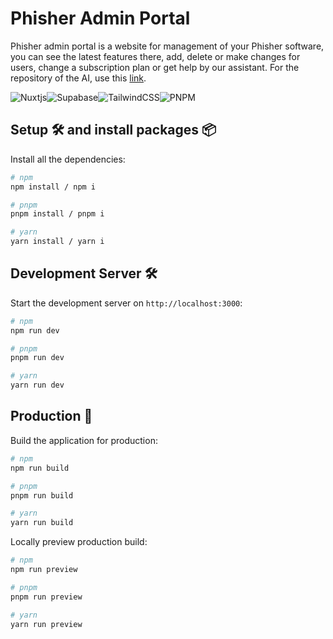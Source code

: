 # Phisher Admin Portal

Phisher admin portal is a website for management of your Phisher software, you can see the latest features there, add, delete or make changes for users, change a subscription plan or get help by our assistant. For the repository of the AI, use this <a href="https://github.com/SquareSolutionsSoftware/phisher-azure">link</a>.

![Nuxtjs](https://img.shields.io/badge/Nuxt-002E3B?style=for-the-badge&logo=nuxtdotjs&logoColor=#00DC82)![Supabase](https://img.shields.io/badge/Supabase-3ECF8E?style=for-the-badge&logo=supabase&logoColor=white)![TailwindCSS](https://img.shields.io/badge/tailwindcss-%2338B2AC.svg?style=for-the-badge&logo=tailwind-css&logoColor=white)![PNPM](https://img.shields.io/badge/pnpm-%234a4a4a.svg?style=for-the-badge&logo=pnpm&logoColor=f69220)

## Setup 🛠️ and install packages 📦

Install all the dependencies:

```bash
# npm
npm install / npm i

# pnpm
pnpm install / pnpm i

# yarn
yarn install / yarn i
```

## Development Server 🛠️

Start the development server on `http://localhost:3000`:

```bash
# npm
npm run dev

# pnpm
pnpm run dev

# yarn
yarn run dev
```

## Production 🚀

Build the application for production:

```bash
# npm
npm run build

# pnpm
pnpm run build

# yarn
yarn run build
```

Locally preview production build:

```bash
# npm
npm run preview

# pnpm
pnpm run preview

# yarn
yarn run preview
```

